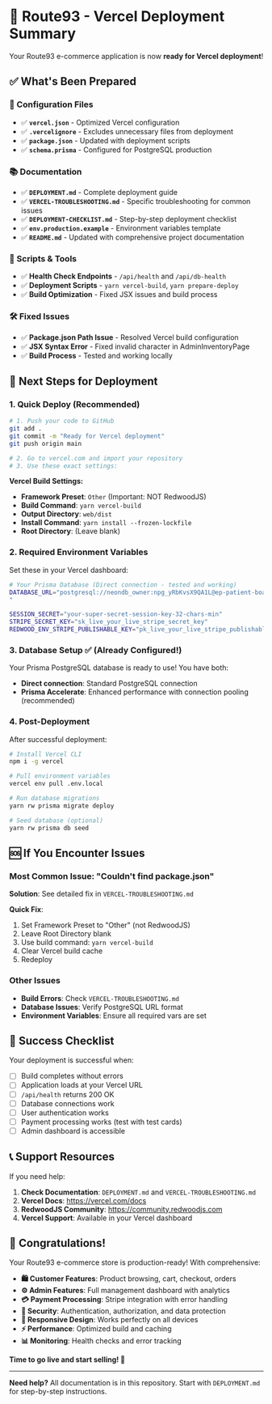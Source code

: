 # 🚀 Route93 - Vercel Deployment Summary

Your Route93 e-commerce application is now **ready for Vercel deployment**! 

## ✅ What's Been Prepared

### 📁 Configuration Files
- ✅ **`vercel.json`** - Optimized Vercel configuration
- ✅ **`.vercelignore`** - Excludes unnecessary files from deployment
- ✅ **`package.json`** - Updated with deployment scripts
- ✅ **`schema.prisma`** - Configured for PostgreSQL production

### 📚 Documentation
- ✅ **`DEPLOYMENT.md`** - Complete deployment guide
- ✅ **`VERCEL-TROUBLESHOOTING.md`** - Specific troubleshooting for common issues
- ✅ **`DEPLOYMENT-CHECKLIST.md`** - Step-by-step deployment checklist
- ✅ **`env.production.example`** - Environment variables template
- ✅ **`README.md`** - Updated with comprehensive project documentation

### 🔧 Scripts & Tools
- ✅ **Health Check Endpoints** - `/api/health` and `/api/db-health`
- ✅ **Deployment Scripts** - `yarn vercel-build`, `yarn prepare-deploy`
- ✅ **Build Optimization** - Fixed JSX issues and build process

### 🛠️ Fixed Issues
- ✅ **Package.json Path Issue** - Resolved Vercel build configuration
- ✅ **JSX Syntax Error** - Fixed invalid character in AdminInventoryPage
- ✅ **Build Process** - Tested and working locally

## 🎯 Next Steps for Deployment

### 1. Quick Deploy (Recommended)
```bash
# 1. Push your code to GitHub
git add .
git commit -m "Ready for Vercel deployment"
git push origin main

# 2. Go to vercel.com and import your repository
# 3. Use these exact settings:
```

**Vercel Build Settings:**
- **Framework Preset**: `Other` (Important: NOT RedwoodJS)
- **Build Command**: `yarn vercel-build`
- **Output Directory**: `web/dist`
- **Install Command**: `yarn install --frozen-lockfile`
- **Root Directory**: (Leave blank)

### 2. Required Environment Variables
Set these in your Vercel dashboard:

```bash
# Your Prisma Database (Direct connection - tested and working)
DATABASE_URL="postgresql://neondb_owner:npg_yRbKvsX9QA1L@ep-patient-boat-ad7j0k3o-pooler.c-2.us-east-1.aws.neon.tech/neondb?sslmode=require
"

SESSION_SECRET="your-super-secret-session-key-32-chars-min"
STRIPE_SECRET_KEY="sk_live_your_live_stripe_secret_key"
REDWOOD_ENV_STRIPE_PUBLISHABLE_KEY="pk_live_your_live_stripe_publishable_key"
```

### 3. Database Setup ✅ (Already Configured!)
Your Prisma PostgreSQL database is ready to use! You have both:
- **Direct connection**: Standard PostgreSQL connection
- **Prisma Accelerate**: Enhanced performance with connection pooling (recommended)

### 4. Post-Deployment
After successful deployment:
```bash
# Install Vercel CLI
npm i -g vercel

# Pull environment variables
vercel env pull .env.local

# Run database migrations
yarn rw prisma migrate deploy

# Seed database (optional)
yarn rw prisma db seed
```

## 🆘 If You Encounter Issues

### Most Common Issue: "Couldn't find package.json"
**Solution**: See detailed fix in `VERCEL-TROUBLESHOOTING.md`

**Quick Fix**:
1. Set Framework Preset to "Other" (not RedwoodJS)
2. Leave Root Directory blank
3. Use build command: `yarn vercel-build`
4. Clear Vercel build cache
5. Redeploy

### Other Issues
- **Build Errors**: Check `VERCEL-TROUBLESHOOTING.md`
- **Database Issues**: Verify PostgreSQL URL format
- **Environment Variables**: Ensure all required vars are set

## 🎉 Success Checklist

Your deployment is successful when:
- [ ] Build completes without errors
- [ ] Application loads at your Vercel URL
- [ ] `/api/health` returns 200 OK
- [ ] Database connections work
- [ ] User authentication works
- [ ] Payment processing works (test with test cards)
- [ ] Admin dashboard is accessible

## 📞 Support Resources

If you need help:
1. **Check Documentation**: `DEPLOYMENT.md` and `VERCEL-TROUBLESHOOTING.md`
2. **Vercel Docs**: https://vercel.com/docs
3. **RedwoodJS Community**: https://community.redwoodjs.com
4. **Vercel Support**: Available in your Vercel dashboard

## 🎊 Congratulations!

Your Route93 e-commerce store is production-ready! With comprehensive:

- **🛍️ Customer Features**: Product browsing, cart, checkout, orders
- **⚙️ Admin Features**: Full management dashboard with analytics
- **💳 Payment Processing**: Stripe integration with error handling
- **🔐 Security**: Authentication, authorization, and data protection
- **📱 Responsive Design**: Works perfectly on all devices
- **⚡ Performance**: Optimized build and caching
- **📊 Monitoring**: Health checks and error tracking

**Time to go live and start selling! 🚀**

---

**Need help?** All documentation is in this repository. Start with `DEPLOYMENT.md` for step-by-step instructions.
